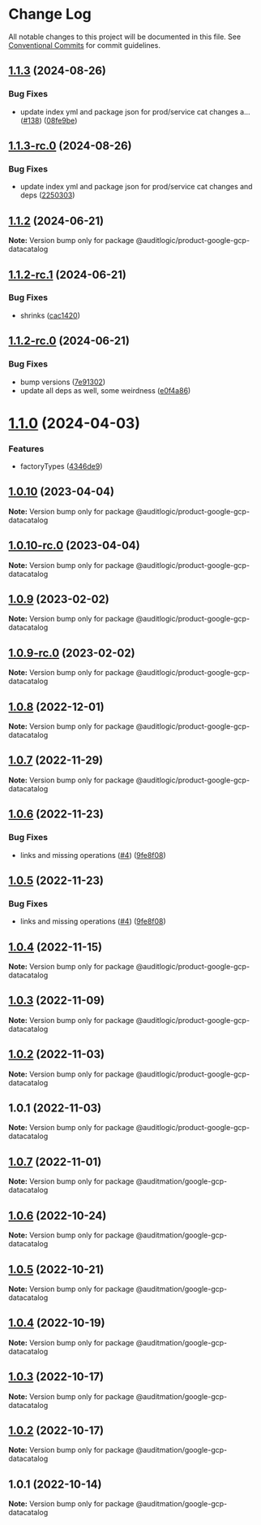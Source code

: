 # Change Log

All notable changes to this project will be documented in this file.
See [Conventional Commits](https://conventionalcommits.org) for commit guidelines.

## [1.1.3](https://github.com/auditlogic/product/compare/@auditlogic/product-google-gcp-datacatalog@1.1.2...@auditlogic/product-google-gcp-datacatalog@1.1.3) (2024-08-26)


### Bug Fixes

* update index yml and package json for prod/service cat changes a… ([#138](https://github.com/auditlogic/product/issues/138)) ([08fe9be](https://github.com/auditlogic/product/commit/08fe9beb1c8457462a19bc69caa02e6212d97e1a))





## [1.1.3-rc.0](https://github.com/auditlogic/product/compare/@auditlogic/product-google-gcp-datacatalog@1.1.2...@auditlogic/product-google-gcp-datacatalog@1.1.3-rc.0) (2024-08-26)


### Bug Fixes

* update index yml and package json for prod/service cat changes and deps ([2250303](https://github.com/auditlogic/product/commit/225030363a363608240135b7ebed386b28f01e4b))





## [1.1.2](https://github.com/auditlogic/product/compare/@auditlogic/product-google-gcp-datacatalog@1.1.2-rc.1...@auditlogic/product-google-gcp-datacatalog@1.1.2) (2024-06-21)

**Note:** Version bump only for package @auditlogic/product-google-gcp-datacatalog





## [1.1.2-rc.1](https://github.com/auditlogic/product/compare/@auditlogic/product-google-gcp-datacatalog@1.1.2-rc.0...@auditlogic/product-google-gcp-datacatalog@1.1.2-rc.1) (2024-06-21)


### Bug Fixes

* shrinks ([cac1420](https://github.com/auditlogic/product/commit/cac14200fefcd8183ab69fe89a47bd3f70f563e9))





## [1.1.2-rc.0](https://github.com/auditlogic/product/compare/@auditlogic/product-google-gcp-datacatalog@1.1.0...@auditlogic/product-google-gcp-datacatalog@1.1.2-rc.0) (2024-06-21)


### Bug Fixes

* bump versions ([7e91302](https://github.com/auditlogic/product/commit/7e913023b8b312150ed7762c32fbbe616be71de5))
* update all deps as well, some weirdness ([e0f4a86](https://github.com/auditlogic/product/commit/e0f4a864714e2d3de6bbf3da014d5312fe53be2f))





# [1.1.0](https://github.com/auditlogic/product/compare/@auditlogic/product-google-gcp-datacatalog@1.0.10...@auditlogic/product-google-gcp-datacatalog@1.1.0) (2024-04-03)


### Features

* factoryTypes ([4346de9](https://github.com/auditlogic/product/commit/4346de92693aee892fccf725338ffc7b80ab182b))





## [1.0.10](https://github.com/auditlogic/product/compare/@auditlogic/product-google-gcp-datacatalog@1.0.9...@auditlogic/product-google-gcp-datacatalog@1.0.10) (2023-04-04)

**Note:** Version bump only for package @auditlogic/product-google-gcp-datacatalog





## [1.0.10-rc.0](https://github.com/auditlogic/product/compare/@auditlogic/product-google-gcp-datacatalog@1.0.9...@auditlogic/product-google-gcp-datacatalog@1.0.10-rc.0) (2023-04-04)

**Note:** Version bump only for package @auditlogic/product-google-gcp-datacatalog





## [1.0.9](https://github.com/auditlogic/product/compare/@auditlogic/product-google-gcp-datacatalog@1.0.8...@auditlogic/product-google-gcp-datacatalog@1.0.9) (2023-02-02)

**Note:** Version bump only for package @auditlogic/product-google-gcp-datacatalog





## [1.0.9-rc.0](https://github.com/auditlogic/product/compare/@auditlogic/product-google-gcp-datacatalog@1.0.8...@auditlogic/product-google-gcp-datacatalog@1.0.9-rc.0) (2023-02-02)

**Note:** Version bump only for package @auditlogic/product-google-gcp-datacatalog





## [1.0.8](https://github.com/auditlogic/product/compare/@auditlogic/product-google-gcp-datacatalog@1.0.7...@auditlogic/product-google-gcp-datacatalog@1.0.8) (2022-12-01)

**Note:** Version bump only for package @auditlogic/product-google-gcp-datacatalog





## [1.0.7](https://github.com/auditlogic/product/compare/@auditlogic/product-google-gcp-datacatalog@1.0.6...@auditlogic/product-google-gcp-datacatalog@1.0.7) (2022-11-29)

**Note:** Version bump only for package @auditlogic/product-google-gcp-datacatalog





## [1.0.6](https://github.com/auditlogic/product/compare/@auditlogic/product-google-gcp-datacatalog@1.0.4...@auditlogic/product-google-gcp-datacatalog@1.0.6) (2022-11-23)


### Bug Fixes

* links and missing operations ([#4](https://github.com/auditlogic/product/issues/4)) ([9fe8f08](https://github.com/auditlogic/product/commit/9fe8f08fe7c57fdb79f991ac35bd6ac2e7dcad38))





## [1.0.5](https://github.com/auditlogic/product/compare/@auditlogic/product-google-gcp-datacatalog@1.0.4...@auditlogic/product-google-gcp-datacatalog@1.0.5) (2022-11-23)


### Bug Fixes

* links and missing operations ([#4](https://github.com/auditlogic/product/issues/4)) ([9fe8f08](https://github.com/auditlogic/product/commit/9fe8f08fe7c57fdb79f991ac35bd6ac2e7dcad38))





## [1.0.4](https://github.com/auditlogic/product/compare/@auditlogic/product-google-gcp-datacatalog@1.0.3...@auditlogic/product-google-gcp-datacatalog@1.0.4) (2022-11-15)

**Note:** Version bump only for package @auditlogic/product-google-gcp-datacatalog





## [1.0.3](https://github.com/auditlogic/product/compare/@auditlogic/product-google-gcp-datacatalog@1.0.2...@auditlogic/product-google-gcp-datacatalog@1.0.3) (2022-11-09)

**Note:** Version bump only for package @auditlogic/product-google-gcp-datacatalog





## [1.0.2](https://github.com/auditlogic/product/compare/@auditlogic/product-google-gcp-datacatalog@1.0.1...@auditlogic/product-google-gcp-datacatalog@1.0.2) (2022-11-03)

**Note:** Version bump only for package @auditlogic/product-google-gcp-datacatalog





## 1.0.1 (2022-11-03)

**Note:** Version bump only for package @auditlogic/product-google-gcp-datacatalog





## [1.0.7](https://github.com/auditmation/store-content/compare/@auditmation/google-gcp-datacatalog@1.0.6...@auditmation/google-gcp-datacatalog@1.0.7) (2022-11-01)

**Note:** Version bump only for package @auditmation/google-gcp-datacatalog





## [1.0.6](https://github.com/auditmation/store-content/compare/@auditmation/google-gcp-datacatalog@1.0.5...@auditmation/google-gcp-datacatalog@1.0.6) (2022-10-24)

**Note:** Version bump only for package @auditmation/google-gcp-datacatalog





## [1.0.5](https://github.com/auditmation/store-content/compare/@auditmation/google-gcp-datacatalog@1.0.4...@auditmation/google-gcp-datacatalog@1.0.5) (2022-10-21)

**Note:** Version bump only for package @auditmation/google-gcp-datacatalog





## [1.0.4](https://github.com/auditmation/store-content/compare/@auditmation/google-gcp-datacatalog@1.0.3...@auditmation/google-gcp-datacatalog@1.0.4) (2022-10-19)

**Note:** Version bump only for package @auditmation/google-gcp-datacatalog





## [1.0.3](https://github.com/auditmation/store-content/compare/@auditmation/google-gcp-datacatalog@1.0.2...@auditmation/google-gcp-datacatalog@1.0.3) (2022-10-17)

**Note:** Version bump only for package @auditmation/google-gcp-datacatalog





## [1.0.2](https://github.com/auditmation/store-content/compare/@auditmation/google-gcp-datacatalog@1.0.1...@auditmation/google-gcp-datacatalog@1.0.2) (2022-10-17)

**Note:** Version bump only for package @auditmation/google-gcp-datacatalog





## 1.0.1 (2022-10-14)

**Note:** Version bump only for package @auditmation/google-gcp-datacatalog
